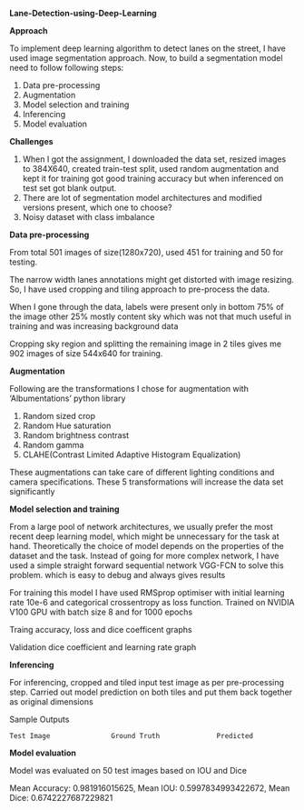 **Lane-Detection-using-Deep-Learning**


**Approach**

To implement deep learning algorithm to detect lanes on the street, I have used image segmentation approach. Now, to build a segmentation model need to follow following steps:
1.	Data pre-processing
2.	Augmentation
3.	Model selection and training
4.	Inferencing
5.	Model evaluation

**Challenges**

1.	When I got the assignment, I downloaded the data set, resized images to 384X640, created train-test split, used random augmentation and kept it for training got good training accuracy but when inferenced on test set got blank output.
2.	There are lot of segmentation model architectures and modified versions present, which one to choose?
3.	Noisy dataset with class imbalance


**Data pre-processing**

From total 501 images of size(1280x720), used 451 for training and 50 for testing. 

The narrow width lanes annotations might get distorted with image resizing. So, I have used cropping and tiling approach to pre-process the data.

When I gone through the data, labels were present only in bottom 75% of the image other 25% mostly content sky which was not that much useful in training and was increasing background data

Cropping sky region and splitting the remaining image in 2 tiles gives me 902 images of size 544x640 for training.

**Augmentation**

Following are the transformations I chose for augmentation with ‘Albumentations’ python library
1.	Random sized crop
2.	Random Hue saturation
3.	Random brightness contrast
4.	Random gamma
5.	CLAHE(Contrast Limited Adaptive Histogram Equalization)

These augmentations can take care of different lighting conditions and camera specifications. These 5 transformations will increase the data set significantly

**Model selection and training**

From a large pool of network architectures, we usually prefer the most recent deep learning model, which might be unnecessary for the task at hand. Theoretically the choice of model depends on the properties of the dataset and the task. 
Instead of going for more complex network, I have used a simple straight forward sequential network VGG-FCN to solve this problem. which is easy to debug and always gives results

For training this model I have used RMSprop optimiser with initial learning rate 10e-6 and categorical crossentropy as loss function. 
Trained on NVIDIA V100 GPU with batch size 8 and for 1000 epochs


       
Traing accuracy, loss and dice coefficent graphs


  
Validation dice coefficient and learning rate graph


**Inferencing**

For inferencing, cropped and tiled input test image as per pre-processing step. Carried out model prediction on both tiles and put them back together as original dimensions

Sample Outputs

    Test Image               Ground Truth              Predicted
           

            
        

        


**Model evaluation**

Model was evaluated on 50 test images based on IOU and Dice

Mean Accuracy: 0.981916015625, Mean IOU: 0.5997834993422672, Mean Dice: 0.6742227687229821
